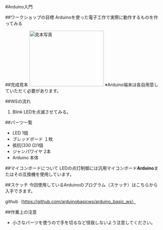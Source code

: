 #Arduino入門

##ワークショップの目標
Arduinoを使った電子工作で実際に動作するものを作ってみる

##完成見本
<img alt="見本写真" src="完成見本/" width="240" height="180"/>
※Arduino端末は各自用意していただく必要があります。

##WSの流れ
1. Blink LEDを点滅させてみる。

##パーツ一覧
- LED 1個
- ブレッドボード １枚
- 抵抗(330 Ω)1個
- ジャンパワイヤ 2本
- Arduino 本体

##マイコンボードについて
LEDの点灯制御には汎用マイコンボード**Arduino**またはその互換機を使用しています。

##スケッチ
今回使用しているArduinoのプログラム（スケッチ）はこちらから入手できます。

github（https://github.com/arduinobasicws/arduino_basic_ws）

##作業上の注意
- 小さなパーツを使うので手を切るなど怪我しないよう注意してください。
